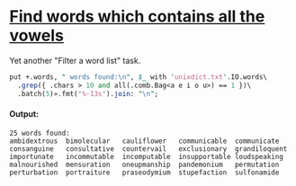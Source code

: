 [1]: https://rosettacode.org/wiki/Find_words_which_contains_all_the_vowels

# [Find words which contains all the vowels][1]

Yet another "Filter a word list" task.

```perl
put +.words, " words found:\n", $_ with 'unixdict.txt'.IO.words\
  .grep({ .chars > 10 and all(.comb.Bag<a e i o u>) == 1 })\
  .batch(5)».fmt('%-13s').join: "\n";
```

#### Output:
```
25 words found:
ambidextrous  bimolecular   cauliflower   communicable  communicate  
consanguine   consultative  countervail   exclusionary  grandiloquent
importunate   incommutable  incomputable  insupportable loudspeaking 
malnourished  mensuration   oneupmanship  pandemonium   permutation  
perturbation  portraiture   praseodymium  stupefaction  sulfonamide 
```
